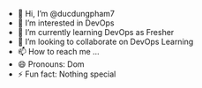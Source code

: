 - 👋 Hi, I’m @ducdungpham7
- 👀 I’m interested in DevOps
- 🌱 I’m currently learning DevOps as Fresher
- 💞️ I’m looking to collaborate on DevOps Learning
- 📫 How to reach me ...
- 😄 Pronouns: Dom
- ⚡ Fun fact: Nothing special

<!---
ducdungpham7/ducdungpham7 is a ✨ special ✨ repository because its `README.md` (this file) appears on your GitHub profile.
You can click the Preview link to take a look at your changes.
--->
